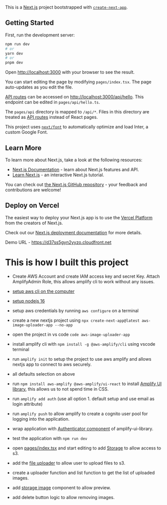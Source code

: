 This is a [Next.js](https://nextjs.org/) project bootstrapped with [`create-next-app`](https://github.com/vercel/next.js/tree/canary/packages/create-next-app).

## Getting Started

First, run the development server:

```bash
npm run dev
# or
yarn dev
# or
pnpm dev
```

Open [http://localhost:3000](http://localhost:3000) with your browser to see the result.

You can start editing the page by modifying `pages/index.tsx`. The page auto-updates as you edit the file.

[API routes](https://nextjs.org/docs/api-routes/introduction) can be accessed on [http://localhost:3000/api/hello](http://localhost:3000/api/hello). This endpoint can be edited in `pages/api/hello.ts`.

The `pages/api` directory is mapped to `/api/*`. Files in this directory are treated as [API routes](https://nextjs.org/docs/api-routes/introduction) instead of React pages.

This project uses [`next/font`](https://nextjs.org/docs/basic-features/font-optimization) to automatically optimize and load Inter, a custom Google Font.

## Learn More

To learn more about Next.js, take a look at the following resources:

- [Next.js Documentation](https://nextjs.org/docs) - learn about Next.js features and API.
- [Learn Next.js](https://nextjs.org/learn) - an interactive Next.js tutorial.

You can check out [the Next.js GitHub repository](https://github.com/vercel/next.js/) - your feedback and contributions are welcome!

## Deploy on Vercel

The easiest way to deploy your Next.js app is to use the [Vercel Platform](https://vercel.com/new?utm_medium=default-template&filter=next.js&utm_source=create-next-app&utm_campaign=create-next-app-readme) from the creators of Next.js.

Check out our [Next.js deployment documentation](https://nextjs.org/docs/deployment) for more details.

Demo URL - https://d37ss5gyn2yyzo.cloudfront.net


# This is how I built this project

- Create AWS Account and create IAM access key and secret Key. Attach AmplifyAdmin Role, this allows amplify cli to work without any issues.

- [setup aws cli on the computer](https://docs.aws.amazon.com/cli/latest/userguide/getting-started-install.html)
- [setup nodejs 16](https://nodejs.org/en/blog/release/v16.16.0)
- setup aws credentials by running `aws configure` on a terminal
- create a new nextjs project using `npx create-next-app@latest aws-image-uploader-app --no-app`
- open the project in vs code `code aws-image-uploader-app`
- install amplify cli with `npm install -g @aws-amplify/cli` using vscode terminal
- run `amplify init` to setup the project to use aws amplify and allows nextjs app to connect to aws securely.
- all defaults selection on above
- run `npm install aws-amplify @aws-amplify/ui-react` to install [Amplify UI library](https://ui.docs.amplify.aws/), this allows us to not spend time in CSS.
- run `amplify add auth` (use all option 1. default setup and use email as login attribute)
- run `amplify push` to allow amplify to create a cognito user pool for logging into the application.
- wrap application with [Authenticator component](https://ui.docs.amplify.aws/react/connected-components/authenticator) of amplify-ui-library.
- test the application with `npm run dev`
- open [pages/index.tsx](pages/index.tsx) and start editing to add [Storage](https://ui.docs.amplify.aws/react/connected-components/storage) to allow access to s3.
- add the [file uploader](https://ui.docs.amplify.aws/react/connected-components/storage/fileuploader) to allow user to upload files to s3.
- create a uploader function and list function to get the list of uploaded images.
- add [storage image](https://ui.docs.amplify.aws/react/connected-components/storage/storageimage) component to allow preview.
- add delete button logic to allow removing images.
